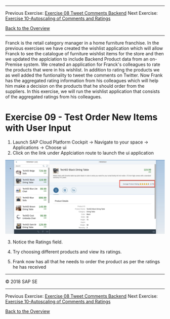 - - - -
Previous Exercise: [Exercise 08 Tweet Comments Backend](../Exercise-08-Tweet-Comments-Backend) Next Exercise: [Exercise 10-Autoscaling of Comments and Ratings](../Exercise-10-Autoscaling-of-Comments-and-Ratings)

[Back to the Overview](../README.md)
- - - -

Franck is the retail category manager in a home furniture franchise. In the previous exercises we have created the wishlist application which will allow Franck to see the catalogue of furniture wishlist items for the store and then we updated the applciation to include Backend Product data from an on-Premise system. We created an application for Franck's colleagues to rate the products that were in his wishlist. In addition to rating the products we as well added the funtionality to tweet the comments on Twitter. Now Frank has the aggregated rating information from his colleagues which will help him make a decision on the products that he should order from the suppliers. In this exercise, we will run the wishlist application that consists of the aggregated ratings from his colleagues.


# Exercise 09 - Test Order New Items with User Input

1. Launch SAP Cloud Platform Cockpit -> Navigate to your space -> Applications -> Choose ui
2. Click on the link under Applciation route to launch the ui application

![ui_app](ui_testing.jpg)

3. Notice the Ratings field.

4. Try choosing different products and view its ratings.
5. Frank now has all that he needs to order the product as per the ratings he has received



- - - -
© 2018 SAP SE
- - - -

Previous Exercise: [Exercise 08 Tweet Comments Backend](../Exercise-08-Tweet-Comments-Backend) Next Exercise: [Exercise 10-Autoscaling of Comments and Ratings](../Exercise-10-Autoscaling-of-Comments-and-Ratings)

[Back to the Overview](../README.md)
